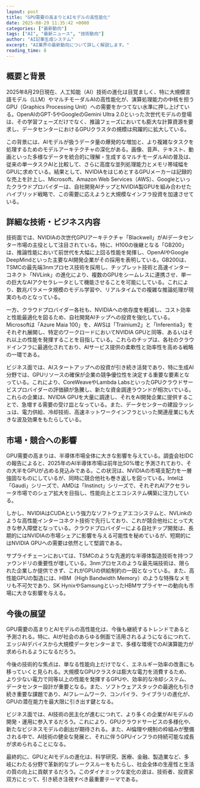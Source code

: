 ```yaml
---
layout: post
title: "GPU需要の高まりとAIモデルの高性能化"
date: 2025-08-29 11:35:42 +0000
categories: ["最新動向"]
tags: ["AI", "最新ニュース", "技術動向"]
author: "AI記事生成システム"
excerpt: "AI業界の最新動向について詳しく解説します。"
reading_time: 8
---
```


## 概要と背景

2025年8月29日現在、人工知能（AI）技術の進化は目覚ましく、特に大規模言語モデル（LLM）やマルチモーダルAIの高性能化が、演算処理能力の中核を担うGPU（Graphics Processing Unit）への需要をかつてない水準に押し上げている。OpenAIのGPT-5やGoogleのGemini Ultra 2.0といった次世代モデルの登場は、その学習フェーズだけでなく、推論フェーズにおいても膨大な計算資源を要求し、データセンターにおけるGPUクラスタの規模は飛躍的に拡大している。

この背景には、AIモデルが扱うデータ量の爆発的な増加と、より複雑なタスクを処理するためのモデルアーキテクチャの深化がある。画像、音声、テキスト、動画といった多様なデータを統合的に理解・生成するマルチモーダルAIの普及は、従来の単一タスクAIと比較して、さらに高度な並列処理能力とメモリ帯域幅をGPUに求めている。結果として、NVIDIAをはじめとするGPUメーカーは記録的な売上を計上し、Microsoft、Amazon Web Services（AWS）、Googleといったクラウドプロバイダーは、自社開発AIチップとNVIDIA製GPUを組み合わせたハイブリッド戦略で、この需要に応えようと大規模なインフラ投資を加速させている。

## 詳細な技術・ビジネス内容

技術面では、NVIDIAの次世代GPUアーキテクチャ「Blackwell」がAIデータセンター市場の主役として注目されている。特に、H100の後継となる「GB200」は、推論性能において前世代を大幅に上回る性能を発揮し、OpenAIやGoogle DeepMindといった主要なAI開発企業がその採用を表明している。GB200は、TSMCの最先端3nmプロセス技術を採用し、チップレット技術と高速インターコネクト「NVLink」の進化により、複数のGPUをシームレスに連携させ、単一の巨大なAIアクセラレータとして機能させることを可能にしている。これにより、数兆パラメータ規模のモデル学習や、リアルタイムでの複雑な推論処理が現実のものとなっている。

一方、クラウドプロバイダー各社も、NVIDIAへの依存度を軽減し、コスト効率と性能最適化を図るため、自社開発AIチップへの投資を強化している。Microsoftは「Azure Maia 100」を、AWSは「Trainium2」と「Inferentia3」をそれぞれ展開し、特定のワークロードにおいてNVIDIA GPUと同等、あるいはそれ以上の性能を発揮することを目指している。これらのチップは、各社のクラウドインフラに最適化されており、AIサービス提供の柔軟性と効率性を高める戦略の一環である。

ビジネス面では、AIスタートアップへの投資が引き続き活発であり、特に生成AI分野では、GPUリソースの確保が企業の競争優位性を決定する重要な要素となっている。これにより、CoreWeaveやLambda LabsといったGPUクラウドサービスプロバイダーの評価額が急騰し、新たな資金調達ラウンドが相次いでいる。これらの企業は、NVIDIA GPUを大量に調達し、それをAI開発企業に提供することで、急増する需要の受け皿となっている。また、データセンターの建設ラッシュは、電力供給、冷却技術、高速ネットワークインフラといった関連産業にも大きな波及効果をもたらしている。

## 市場・競合への影響

GPU需要の高まりは、半導体市場全体に大きな影響を与えている。調査会社IDCの報告によると、2025年のAI半導体市場は前年比50%増と予測されており、その大半をGPUが占める見込みである。この状況は、NVIDIAの市場支配力を一層強固なものにしているが、同時に競合他社も巻き返しを図っている。Intelは「Gaudi」シリーズで、AMDは「Instinct」シリーズで、それぞれAIアクセラレータ市場でのシェア拡大を目指し、性能向上とエコシステム構築に注力している。

しかし、NVIDIAはCUDAという強力なソフトウェアエコシステムと、NVLinkのような高性能インターコネクト技術で先行しており、これが競合他社にとって大きな参入障壁となっている。クラウドプロバイダーによる自社チップ開発は、長期的にはNVIDIAの市場シェアに影響を与える可能性を秘めているが、短期的にはNVIDIA GPUへの需要は依然として堅調である。

サプライチェーンにおいては、TSMCのような先進的な半導体製造技術を持つファウンドリの重要性が増している。3nmプロセスのような最先端技術は、限られた企業しか提供できず、これがGPUの供給制約の一因となっている。また、高性能GPUの製造には、HBM（High Bandwidth Memory）のような特殊なメモリも不可欠であり、SK HynixやSamsungといったHBMサプライヤーの動向も市場に大きな影響を与える。

## 今後の展望

GPU需要の高まりとAIモデルの高性能化は、今後も継続するトレンドであると予測される。特に、AIが社会のあらゆる側面で活用されるようになるにつれて、エッジAIデバイスから大規模データセンターまで、多様な環境でのAI演算能力が求められるようになるだろう。

今後の技術的な焦点は、単なる性能向上だけでなく、エネルギー効率の改善にも移っていくと見られる。大規模なGPUクラスタは膨大な電力を消費するため、より少ない電力で同等以上の性能を発揮するGPUや、効率的な冷却システム、データセンター設計が重要となる。また、ソフトウェアスタックの最適化も引き続き重要な課題であり、AIフレームワーク、コンパイラ、ライブラリの進化が、GPUの潜在能力を最大限に引き出す鍵となる。

ビジネス面では、AI技術の民主化が進むにつれて、より多くの企業がAIモデルの開発・運用に参入するだろう。これにより、GPUクラウドサービスの多様化や、新たなビジネスモデルの創出が期待される。また、AI倫理や規制の枠組みが整備される中で、AI技術の健全な発展と、それに伴うGPUインフラの持続可能な成長が求められることになる。

最終的に、GPUとAIモデルの進化は、科学研究、医療、金融、製造業など、多岐にわたる分野で革新的なブレークスルーをもたらし、社会全体の生産性と生活の質の向上に貢献するだろう。このダイナミックな変化の波は、技術者、投資家双方にとって、引き続き注視すべき最重要テーマである。
